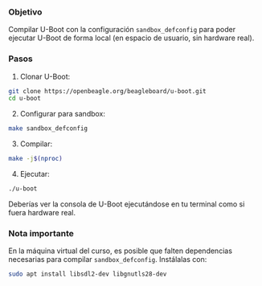 ### Objetivo

Compilar U-Boot con la configuración `sandbox_defconfig` para poder ejecutar U-Boot de forma local (en espacio de usuario, sin hardware real).

### Pasos

1. Clonar U-Boot:
```bash
git clone https://openbeagle.org/beagleboard/u-boot.git
cd u-boot
```

2. Configurar para sandbox:
```bash
make sandbox_defconfig
```

3. Compilar:
```bash
make -j$(nproc)
```

4. Ejecutar:
```bash
./u-boot
```

Deberías ver la consola de U-Boot ejecutándose en tu terminal como si fuera hardware real.

### **Nota importante**

En la máquina virtual del curso, es posible que falten dependencias necesarias para compilar `sandbox_defconfig`. Instálalas con:

```bash
sudo apt install libsdl2-dev libgnutls28-dev
```


